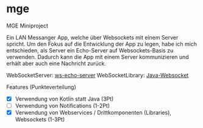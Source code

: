 # mge
MGE Miniproject

Ein LAN Messanger App, welche über Websockets mit einem Server spricht. Um den Fokus auf die Entwicklung der App zu legen, habe ich mich entschieden, als Server ein Echo-Server auf Websockets-Basis zu verwenden. Dadurch kann die App mit einem Server kommunizieren und erhält aber auch eine Nachricht zurück.

WebSocketServer: [ws-echo-server](https://github.com/sunny-zuo/ws-echo-server)
WebSocketLibrary: [Java-Websocket](https://github.com/TooTallNate/Java-WebSocket)

Features (Punkteverteilung)
- [X] Verwendung von Kotlin statt Java (3Pt)
- [ ] Verwendung von Notifications (1-2Pt)
- [X] Verwendung von Webservices / Drittkomponenten (Libraries), Websockets (1-3Pt)
